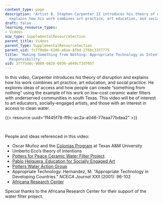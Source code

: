 ```yaml
---
content_type: page
description: 'Artist B. Stephen Carpenter II introduces his theory of disruption and
  explains how his work combines art practice, art education, and social practice. '
draft: false
learning_resource_types:
- Videos
ocw_type: SupplementalResourceSection
parent_title: Videos
parent_type: SupplementalResourceSection
parent_uid: fc7f9e0e-6206-a6ae-8fbd-276bc3337775
title: 'Making Something from Nothing: Appropriate Technology as Intentionally Disruptive
  Responsibility'
uid: 37775d8c-9608-b828-6036-a649cf3d705f
---
```

In this video, Carpenter introduces his theory of disruption and explains how his work combines art practice, art education, and social practice. He explores ideas of access and how people can create “something from nothing” using the example of his work on low-cost ceramic water filters with underserved communities in south Texas. This video will be of interest to art educators, socially-engaged artists, and those with an interest in access to clean water.

{{< resource uuid="ff445f78-ff9c-ac2a-a046-77eaa77bdaa2" >}}

 

People and ideas referenced in this video:

- Oscar Muñoz and the [Colonias Program](https://www.arch.tamu.edu/impact/centers-institutes-outreach/colonias-program/) at Texas A&M University
- Umberto Eco’s theory of intentions
- [Potters for Peace Ceramic Water Filter Project](http://pottersforpeace.org/?page_id=63)
- [Pablo Helguera, Education for Socially Engaged Art](http://pablohelguera.net/2011/11/education-for-socially-engaged-art-2011/)
- [Potters Water Action Group](https://www.facebook.com/potterswateractiongroup/)
- Appropriate Technology: Hernandez, M. "Appropriate Technology in Developing Countries." *NCECA Journal* XXII (2001): 96-102 
- [Africana Research Center](http://arc.la.psu.edu/)

Special thanks to the Africana Research Center for their support of the water filter project.